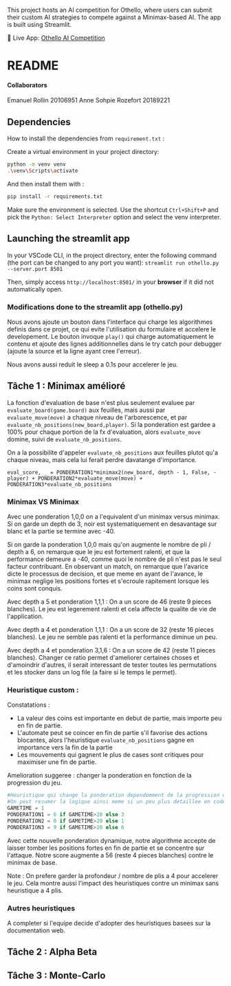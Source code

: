 This project hosts an AI competition for Othello, where users can submit their custom AI strategies to compete against a Minimax-based AI. The app is built using Streamlit.


🔗 Live App: [Othello AI Competition](https://othelloift3335.streamlit.app/)



# README 

#### Collaborators
Emanuel Rollin 20106951
Anne Sohpie Rozefort 20189221

## Dependencies
How to install the dependencies from `requirement.txt` :

Create a virtual environment in your project directory:
```bash
python -m venv venv
.\venv\Scripts\activate
```

And then install them with :
```bash
pip install -r requirements.txt
```

Make sure the environment is selected. Use the shortcut `Ctrl+Shift+P` and pick the `Python: Select Interpreter` option and select the venv interpreter.



## Launching the streamlit app

In your VSCode CLI, in the project directory, enter the following command (the port can be changed to any port you want):
`streamlit run othello.py --server.port 8501`

Then, simply access `http://localhost:8501/` in your **browser** if it did not automatically open.

### Modifications done to the streamlit app (othello.py)
Nous avons ajoute un bouton dans l'interface qui charge les algorithmes definis dans ce projet, ce qui evite l'utilisation du formulaire et accelere le developement. Le bouton invoque `play()` qui charge automatiquement le contenu et ajoute des lignes additionnelles dans le try catch pour debugger (ajoute la source et la ligne ayant cree l'erreur).

Nous avons aussi reduit le sleep a 0.1s pour accelerer le jeu.




## Tâche 1 : Minimax amélioré 
La fonction d'evaluation de base n'est plus seulement evaluee par `evaluate_board(game.board)` aux feuilles, mais aussi par `evaluate_move(move)` a chaque niveau de l'arborescence, et par `evaluate_nb_positions(new_board,player)`. Si la ponderation est gardee a 100% pour chaque portion de la fx d'evaluation, alors `evaluate_move` domine, suivi de `evaluate_nb_positions`. 


On a la possibilite d'appeler `evaluate_nb_positions` aux feuilles plutot qu'a chaque niveau, mais cela lui ferait perdre davatange d'importance.


`eval_score, _ = PONDERATION1*minimax2(new_board, depth - 1, False, -player) + PONDERATION2*evaluate_move(move) + PONDERATION3*evaluate_nb_positions`


### Minimax VS Minimax

Avec une ponderation 1,0,0 on a l'equivalent d'un minimax versus minimax. Si on garde un depth de 3, noir est systematiquement en desavantage sur blanc et la partie se termine avec -40.

Si on garde la ponderation 1,0,0 mais qu'on augmente le nombre de pli / depth a 6, on remarque que le jeu est fortement ralenti, et que la performance demeure a -40, comme quoi le nombre de pli n'est pas le seul facteur contribuant. En observant un match, on remarque que l'avarice dicte le processus de decision, et que meme en ayant de l'avance, le minimax neglige les positions fortes et s'ecroule rapitement lorsque les coins sont conquis.

Avec depth a 5 et ponderation 1,1,1 : On a un score de 46 (reste 9 pieces blanches). Le jeu est legerement ralenti et cela affecte la qualite de vie de l'application.

Avec depth a 4 et ponderation 1,1,1 : On a un score de 32 (reste 16 pieces blanches). Le jeu ne semble pas ralenti et la performance diminue un peu.

Avec depth a 4 et ponderation 3,1,6 : On a un score de 42 (reste 11 pieces blanches). Changer ce ratio permet d'ameliorer certaines choses et d'amoindrir d'autres, il serait interessant de tester toutes les permutations et les stocker dans un log file (a faire si le temps le permet).


### Heuristique custom : 

Constatations : 
- La valeur des coins est importante en debut de partie, mais importe peu en fin de partie. 
- L'automate peut se coincer en fin de partie s'il favorise des actions blocantes, alors l'heuristique `evaluate_nb_positions` gagne en importance vers la fin de la partie
- Les mouvements qui gagnent le plus de cases sont critiques pour maximiser une fin de partie.

Amelioration suggeree : changer la ponderation en fonction de la progression du jeu.

```python
#Heuristique qui change la ponderation dependemment de la progression de la partie
#On peut resumer la logique ainsi meme si un peu plus detaillee en code:
GAMETIME = 1
PONDERATION1 = 6 if GAMETIME>20 else 3
PONDERATION2 = 0 if GAMETIME>20 else 1
PONDERATION3 = 9 if GAMETIME>20 else 6
```

Avec cette nouvelle ponderation dynamique, notre algorithme accepte de laisser tomber les positions fortes en fin de partie et se concentre sur l'attaque. Notre score augmente a 56 (reste 4 pieces blanches) contre le minimax de base.

Note : On prefere garder la profondeur / nombre de plis a 4 pour accelerer le jeu. Cela montre aussi l'impact des heuristiques contre un minimax sans heuristique a 4 plis.

### Autres heuristiques

A completer si l'equipe decide d'adopter des heuristiques basees sur la documentation web.




## Tâche 2 : Alpha Beta




## Tâche 3 : Monte-Carlo